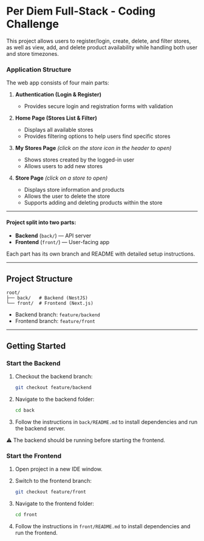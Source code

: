 # Per Diem Full-Stack - Coding Challenge

This project allows users to register/login, create, delete, and filter stores, as well as view, add, and delete product availability while handling both user and store timezones.

### Application Structure

The web app consists of four main parts:

1. **Authentication (Login & Register)**
   - Provides secure login and registration forms with validation
2. **Home Page (Stores List & Filter)**
   - Displays all available stores
   - Provides filtering options to help users find specific stores

3. **My Stores Page** *(click on the store icon in the header to open)*
   - Shows stores created by the logged-in user
   - Allows users to add new stores

4. **Store Page** *(click on a store to open)*
   - Displays store information and products
   - Allows the user to delete the store
   - Supports adding and deleting products within the store

---

#### Project split into two parts:
- **Backend** (`back/`) — API server
- **Frontend** (`front/`) — User-facing app

Each part has its own branch and README with detailed setup instructions.

---

## Project Structure
````
root/
├── back/   # Backend (NestJS) 
└── front/  # Frontend (Next.js)
````

- Backend branch: `feature/backend`
- Frontend branch: `feature/front`

---

## Getting Started

### Start the Backend
1. Checkout the backend branch:
   ```bash
   git checkout feature/backend
   ```
2. Navigate to the backend folder:

   ```bash
   cd back
   ```   

3. Follow the instructions in `back/README.md` to install dependencies and run the backend server.

⚠️ The backend should be running before starting the frontend.

### Start the Frontend

1. Open project in a new IDE window.

2. Switch to the frontend branch:
   ```bash
   git checkout feature/front
   ```

3. Navigate to the frontend folder:
   ```bash
   cd front
   ```

4. Follow the instructions in `front/README.md` to install dependencies and run the frontend.

